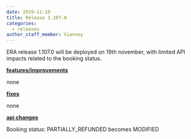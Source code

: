 ```yaml
---
date: 2019-11-19
title: Release 1.107.0
categories:
  - releases
author_staff_member: Vianney
---
```

ERA release 1.107.0 will be deployed on 19th november, with limited API impacts related to the booking status.

<!--more-->

**<u>features/improvements</u>**

none

**<u>fixes</u>**

none

**<u>api changes</u>**

Booking status: PARTIALLY_REFUNDED becomes MODIFIED